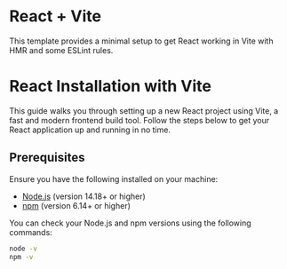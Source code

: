 # React + Vite

This template provides a minimal setup to get React working in Vite with HMR and some ESLint rules.
# React Installation with Vite

This guide walks you through setting up a new React project using Vite, a fast and modern frontend build tool. Follow the steps below to get your React application up and running in no time.

## Prerequisites

Ensure you have the following installed on your machine:

- [Node.js](https://nodejs.org/) (version 14.18+ or higher)
- [npm](https://www.npmjs.com/) (version 6.14+ or higher)

You can check your Node.js and npm versions using the following commands:

```bash
node -v
npm -v
```
